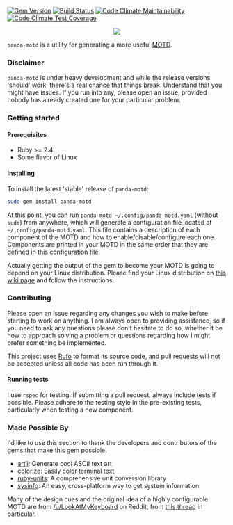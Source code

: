 [![Gem Version](https://badge.fury.io/rb/panda-motd.svg)](https://badge.fury.io/rb/panda-motd)
[![Build Status](https://travis-ci.com/taylorthurlow/panda-motd.svg?branch=develop)](https://travis-ci.com/taylorthurlow/panda-motd)
[![Code Climate Maintainability](https://img.shields.io/codeclimate/maintainability/taylorthurlow/panda-motd.svg)](https://codeclimate.com/github/taylorthurlow/panda-motd)
[![Code Climate Test Coverage](https://img.shields.io/codeclimate/coverage/taylorthurlow/panda-motd.svg)](https://codeclimate.com/github/taylorthurlow/panda-motd)

<p align="center">
  <img src="https://user-images.githubusercontent.com/761640/39962315-e8bcc6ea-55ff-11e8-9ed1-380410b6102c.png" />
</p>

`panda-motd` is a utility for generating a more useful [MOTD](https://en.wikipedia.org/wiki/Motd_(Unix)).

### Disclaimer

`panda-motd` is under heavy development and while the release versions 'should' work, there's a real chance that things break. Understand that you might have issues. If you run into any, please open an issue, provided nobody has already created one for your particular problem.

### Getting started

#### Prerequisites
* Ruby >= 2.4
* Some flavor of Linux

#### Installing
To install the latest 'stable' release of `panda-motd`:

~~~bash
sudo gem install panda-motd
~~~

At this point, you can run `panda-motd ~/.config/panda-motd.yaml` (without `sudo`) from anywhere, which will generate a configuration file located at `~/.config/panda-motd.yaml`. This file contains a description of each component of the MOTD and how to enable/disable/configure each one. Components are printed in your MOTD in the same order that they are defined in this configuration file.

Actually getting the output of the gem to become your MOTD is going to depend on your Linux distribution. Please find your Linux distribution on [this wiki page](https://github.com/taylorthurlow/panda-motd/wiki/Configuring-Linux-to-use-panda-motd-as-the-MOTD) and follow the instructions.

### Contributing
Please open an issue regarding any changes you wish to make before starting to work on anything. I am always open to providing assistance, so if you need to ask any questions please don't hesitate to do so, whether it be how to approach solving a problem or questions regarding how I might prefer something be implemented.

This project uses [Rufo](https://github.com/ruby-formatter/rufo) to format its source code, and pull requests will not be accepted unless all code has been run through it.

#### Running tests
I use `rspec` for testing. If submitting a pull request, always include tests if possible. Please adhere to the testing style in the pre-existing tests, particularly when testing a new component.

### Made Possible By
I'd like to use this section to thank the developers and contributors of the gems that make this gem possible.

* [artii](https://github.com/miketierney/artii): Generate cool ASCII text art
* [colorize](https://github.com/fazibear/colorize): Easily color terminal text
* [ruby-units](https://github.com/olbrich/ruby-units): A comprehensive unit conversion library
* [sysinfo](https://github.com/delano/sysinfo/): An easy, cross-platform way to get system information

Many of the design cues and the original idea of a highly configurable MOTD are from [/u/LookAtMyKeyboard](https://www.reddit.com/user/LookAtMyKeyboard) on Reddit, from [this thread](https://www.reddit.com/r/unixporn/comments/8gwcti/motd_ubuntu_server_1804_lts_my_motd_scripts_for/) in particular.
